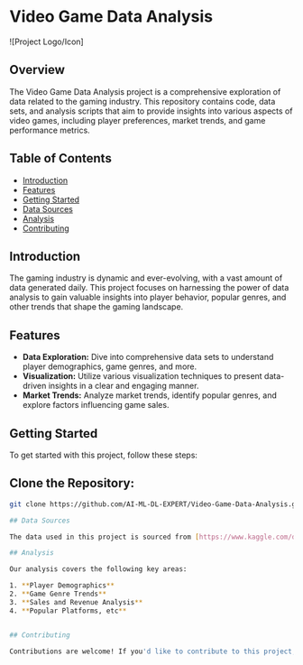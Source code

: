 # Video Game Data Analysis

![Project Logo/Icon]

## Overview

The Video Game Data Analysis project is a comprehensive exploration of data related to the gaming industry. This repository contains code, data sets, and analysis scripts that aim to provide insights into various aspects of video games, including player preferences, market trends, and game performance metrics.

## Table of Contents

- [Introduction](#introduction)
- [Features](#features)
- [Getting Started](#getting-started)
- [Data Sources](#data-sources)
- [Analysis](#analysis)
- [Contributing](#contributing)

## Introduction

The gaming industry is dynamic and ever-evolving, with a vast amount of data generated daily. This project focuses on harnessing the power of data analysis to gain valuable insights into player behavior, popular genres, and other trends that shape the gaming landscape.

## Features

- **Data Exploration:** Dive into comprehensive data sets to understand player demographics, game genres, and more.
- **Visualization:** Utilize various visualization techniques to present data-driven insights in a clear and engaging manner.
- **Market Trends:** Analyze market trends, identify popular genres, and explore factors influencing game sales.

## Getting Started

To get started with this project, follow these steps:

## **Clone the Repository:**
   ```bash
   git clone https://github.com/AI-ML-DL-EXPERT/Video-Game-Data-Analysis.git

## Data Sources

The data used in this project is sourced from [https://www.kaggle.com/datasets/darianogina/best-video-games-of-all-time-metacritic].

## Analysis

Our analysis covers the following key areas:

1. **Player Demographics**
2. **Game Genre Trends**
3. **Sales and Revenue Analysis**
4. **Popular Platforms, etc**


## Contributing

Contributions are welcome! If you'd like to contribute to this project, please follow our [contribution guidelines](CONTRIBUTING.md).
